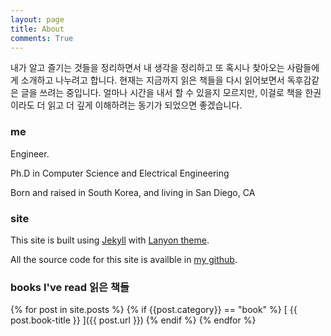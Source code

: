 ```yaml
---
layout: page
title: About
comments: True
---
```


내가 알고 즐기는 것들을 정리하면서 내 생각을 정리하고 또 혹시나 찾아오는 사람들에게 소개하고 나누려고 합니다.
현재는 지금까지 읽은 책들을 다시 읽어보면서 독후감같은 글을 쓰려는 중입니다.
얼마나 시간을 내서 할 수 있을지 모르지만, 이걸로 책을 한권이라도 더 읽고 더 깊게 이해하려는 동기가 되었으면 좋겠습니다.

### me
Engineer. 

Ph.D in Computer Science and Electrical Engineering

Born and raised in South Korea, and living in San Diego, CA

### site
This site is built using [Jekyll](http://jekyllrb.com/) with [Lanyon theme](https://github.com/poole/lanyon).

All the source code for this site is availble in [my github](https://github.com/ysjin/ysjin.github.io). 


### books I've read 읽은 책들
{% for post in site.posts %}
  {% if {{post.category}} == "book" %} [ {{ post.book-title }} ]({{ post.url }}) {% endif %}
{% endfor %}

